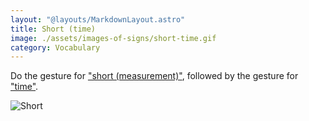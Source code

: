 ```yaml
---
layout: "@layouts/MarkdownLayout.astro"
title: Short (time)
image: ./assets/images-of-signs/short-time.gif
category: Vocabulary
---
```


Do the gesture for ["short (measurement)"](./short-measurement),
followed by the gesture for ["time"](../time).

![Short](@signs/short-time.gif)
